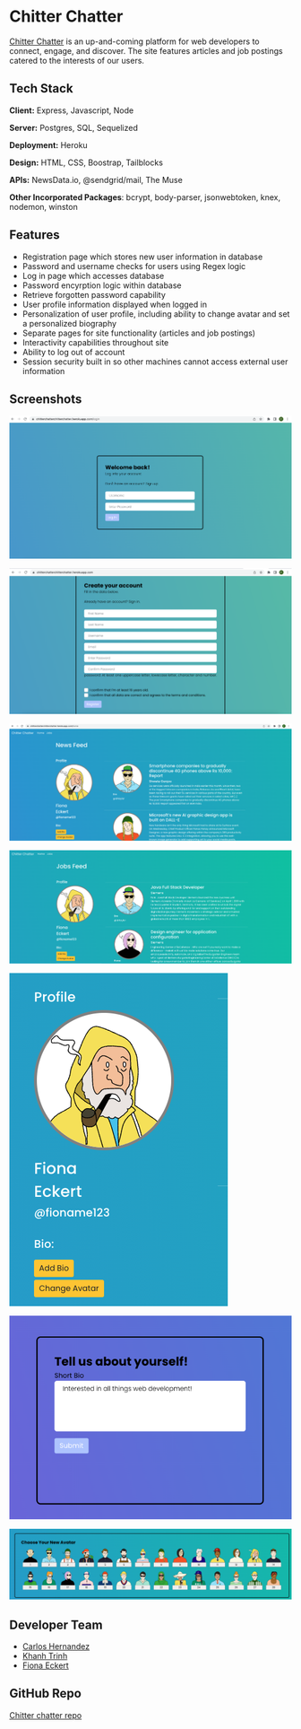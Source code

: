 
# Chitter Chatter

[Chitter Chatter](https://chitterchatterchitterchatter.herokuapp.com/) is an up-and-coming platform for web developers
to connect, engage, and discover. The site features articles and
job postings catered to the interests of our users. 

## Tech Stack

**Client:** Express, Javascript, Node

**Server:**  Postgres, SQL, Sequelized

**Deployment:** Heroku

**Design:** HTML, CSS, Boostrap, Tailblocks

**APIs:** NewsData.io, @sendgrid/mail, The Muse

**Other Incorporated Packages**: bcrypt, body-parser, 
jsonwebtoken, knex, nodemon, winston


## Features

- Registration page which stores new user information in database
- Password and username checks for users using Regex logic
- Log in page which accesses database
- Password encyrption logic within database
- Retrieve forgotten password capability 
- User profile information displayed when logged in
- Personalization of user profile, including ability to change avatar and set a personalized biography
- Separate pages for site functionality (articles and job postings)
- Interactivity capabilities throughout site
- Ability to log out of account
- Session security built in so other machines cannot access external user information


## Screenshots

![Login Page](./Login.png)

![Registration Page](./Registration.png)

![Articles Feed](./Articles_Feed.png)

![Jobs Feed](./Jobs_Feed.png)

![Profile](./Profile.png)

![Add Bio](./Add_Bio.png)

![Change Avatar](./Change_Avatar.png)

## Developer Team

- [Carlos Hernandez](https://www.linkedin.com/in/carloshdzrco/)
- [Khanh Trinh](https://www.linkedin.com/in/khanh-trinh-056501a5/)
- [Fiona Eckert](https://www.linkedin.com/in/fiona-eckert/)

## GitHub Repo

[Chitter chatter repo](https://github.com/fionaeckert/fullstackproject)

